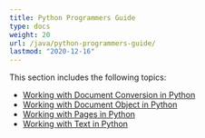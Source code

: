 ```yaml
---
title: Python Programmers Guide
type: docs
weight: 20
url: /java/python-programmers-guide/
lastmod: "2020-12-16"
---
```


This section includes the following topics:

- [Working with Document Conversion in Python](/pdf/java/working-with-document-conversion-in-python/)
- [Working with Document Object in Python](/pdf/java/working-with-document-object-in-python/)
- [Working with Pages in Python](/pdf/java/working-with-pages-in-python/)
- [Working with Text in Python](/pdf/java/working-with-text-in-python/)
